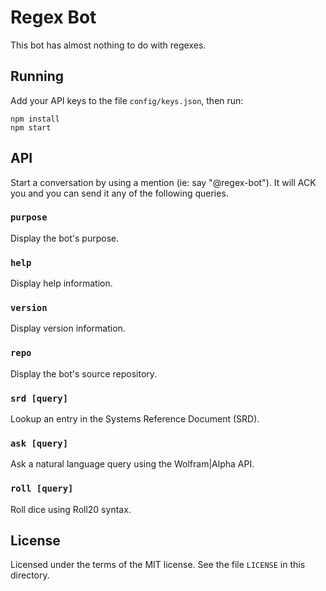 Regex Bot
=========

This bot has almost nothing to do with regexes.

## Running
Add your API keys to the file `config/keys.json`, then run:
```
npm install
npm start
```

## API
Start a conversation by using a mention (ie: say "@regex-bot"). It will ACK you and you can send it
any of the following queries.
### `purpose`
Display the bot's purpose.
### `help`
Display help information.
### `version`
Display version information.
### `repo`
Display the bot's source repository.
### `srd [query]`
Lookup an entry in the Systems Reference Document (SRD).
### `ask [query]`
Ask a natural language query using the Wolfram|Alpha API.
### `roll [query]`
Roll dice using Roll20 syntax.

## License
Licensed under the terms of the MIT license. See the file `LICENSE` in this 
directory.
